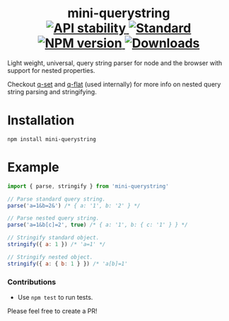 <h1 align="center">
  <!-- Logo -->
  <br/>
  mini-querystring
	<br/>

  <!-- Stability -->
  <a href="https://nodejs.org/api/documentation.html#documentation_stability_index">
    <img src="https://img.shields.io/badge/stability-stable-brightgreen.svg?style=flat-square" alt="API stability"/>
  </a>
  <!-- Standard -->
  <a href="https://github.com/feross/standard">
    <img src="https://img.shields.io/badge/code%20style-standard-brightgreen.svg?style=flat-square" alt="Standard"/>
  </a>
  <!-- NPM version -->
  <a href="https://npmjs.org/package/mini-querystring">
    <img src="https://img.shields.io/npm/v/mini-querystring.svg?style=flat-square" alt="NPM version"/>
  </a>
  <!-- Downloads -->
  <a href="https://npmjs.org/package/mini-querystring">
    <img src="https://img.shields.io/npm/dm/mini-querystring.svg?style=flat-square" alt="Downloads"/>
  </a>
</h1>

Light weight, universal, query string parser for node and the browser with support for nested properties.

Checkout [q-set](https://github.com/DylanPiercey/q-set) and [q-flat](https://github.com/DylanPiercey/q-flat) (used internally) for more info on nested query string parsing and stringifying.

# Installation

```console
npm install mini-querystring
```

# Example

```javascript
import { parse, stringify } from 'mini-querystring'

// Parse standard query string.
parse('a=1&b=2&') /* { a: '1', b: '2' } */

// Parse nested query string.
parse('a=1&b[c]=2', true) /* { a: '1', b: { c: '1' } } */

// Stringify standard object.
stringify({ a: 1 }) /* 'a=1' */

// Stringify nested object.
stringify({ a: { b: 1 } }) /* 'a[b]=1'
```

### Contributions

* Use `npm test` to run tests.

Please feel free to create a PR!
